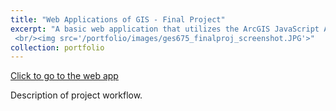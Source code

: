 ```yaml
---
title: "Web Applications of GIS - Final Project"
excerpt: "A basic web application that utilizes the ArcGIS JavaScript API
 <br/><img src='/portfolio/images/ges675_finalproj_screenshot.JPG'>"
collection: portfolio
---
```


<a href='/ges675_finalproj/index.html' target='blank'>Click to go to the web app</a>

Description of project workflow.
